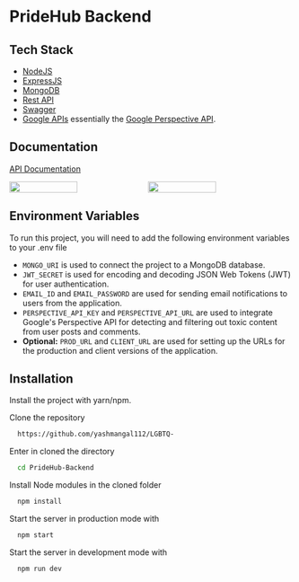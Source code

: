 # PrideHub Backend

## Tech Stack
- [NodeJS](https://nodejs.org/en)
- [ExpressJS](https://expressjs.com/)
- [MongoDB](https://www.mongodb.com/)
- [Rest API](https://developers.google.com/fit/rest/v1/get-started)
- [Swagger](https://swagger.io/)
- [Google APIs](https://cloud.google.com/apis/docs/overview) essentially the [Google Perspective API](https://perspectiveapi.com/).

## Documentation

[API Documentation](https://PrideHub.azurewebsites.net/docs/)

<div style="display:flex; flex-wrap:wrap;">
  <img src="https://user-images.githubusercontent.com/74523865/229041366-33fb2cc2-8b26-4bd1-a659-08d6177ca388.png" style="width:49%;">
  <img src="https://user-images.githubusercontent.com/74523865/229039930-963d5e51-f59a-4b11-9d65-111322f6834d.png" style="width:49%;">
</div>

## Environment Variables

To run this project, you will need to add the following environment variables to your .env file

- `MONGO_URI` is used to connect the project to a MongoDB database.
- `JWT_SECRET` is used for encoding and decoding JSON Web Tokens (JWT) for user authentication.
- `EMAIL_ID` and `EMAIL_PASSWORD` are used for sending email notifications to users from the application.
- `PERSPECTIVE_API_KEY` and `PERSPECTIVE_API_URL` are used to integrate Google's Perspective API for detecting and filtering out toxic content from user posts and comments.
- **Optional:** `PROD_URL` and `CLIENT_URL` are used for setting up the URLs for the production and client versions of the application.

## Installation

Install the project with yarn/npm.

Clone the repository


```bash
  https://github.com/yashmangal112/LGBTQ-
```

Enter in cloned the directory

```bash
  cd PrideHub-Backend
```

Install Node modules in the cloned folder

```bash
  npm install
```

Start the server in production mode with

```bash
  npm start
```

Start the server in development mode with

```bash
  npm run dev
```

